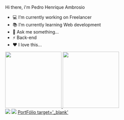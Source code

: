 Hi there, i'm Pedro Henrique Ambrosio

- 💻 I’m currently working on Freelancer
- 📚 I’m currently learning Web development
- 💬 Ask me something...
- ⚡ Back-end
- ❤ I love this...
<div>
  <a href="https://github.com/pedrohambrosioo">
  <img height="180em" src="https://github-readme-stats-eight-theta.vercel.app/api?username=pedrohambrosioo&show_icons=true&theme=dark&include_all_commits=true&count_private=true"/>
  <img height="180em" src="https://github-readme-stats-eight-theta.vercel.app/api/top-langs/?username=pedrohambrosioo&layout=compact&langs_count=8&theme=dark"/>
<div>
<div>
  <a href="https://www.linkedin.com/in/pedro-ambrosio-659203271/" target="_blank"><img src="https://img.shields.io/badge/-LinkedIn-%230077B5?style=for-the-badge&logo=linkedin&logoColor=white" target="_blank"></a> 
  <a href="https://instagram.com/pedrohambrosioo?igshid=NGVhN2U2NjQ0Yg==" target="_blank"><img src="https://img.shields.io/badge/-Instagram-%23E4405F?style=for-the-badge&logo=instagram&logoColor=white" target="_blank"></a>  
  <a href="https://ambrosio-web.vercel.app/" target="_blank">PortFólio target='_blank'</a>  

</div>
</div>

